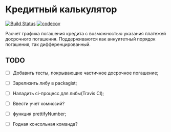 # Кредитный калькулятор
[![Build Status](https://travis-ci.com/Serganbus/credit-calculator.svg?branch=master)](https://travis-ci.com/Serganbus/credit-calculator)
[![codecov](https://codecov.io/gh/Serganbus/credit-calculator/branch/master/graph/badge.svg)](https://codecov.io/gh/Serganbus/credit-calculator)

Расчет графика погашения кредита с возможностью указания платежей досрочного погашения. Поддерживаются как аннуитетный порядок погашения, так дифференцированный.

## TODO
 - [ ] Добавить тесты, покрывающие частичное досрочное погашение;
 - [ ] Зарелизить либу в packagist;
 - [ ] Наладить ci-процесс для либы(Travis CI);
 - [ ] Ввести учет комиссий?
 - [ ] функция prettifyNumber;
 - [ ] Годная консольная команда?

